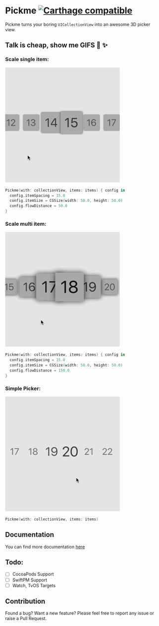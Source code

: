 # Pickme [![Carthage compatible](https://img.shields.io/badge/Carthage-compatible-4BC51D.svg?style=flat)](https://github.com/Carthage/Carthage)
Pickme turns your boring `UICollectionView` into an awesome 3D picker view.

## Talk is cheap, show me GIFS 💫 ✨
### Scale single item:
![Scaling single item](Documentation/gifs/single_item_scale.gif)
```swift
Pickme(with: collectionView, items: items) { config in
  config.itemSpacing = 15.0
  config.itemSize = CGSize(width: 50.0, height: 50.0)
  config.flowDistance = 50.0
}
```

### Scale multi item:
![Scaling multi item](Documentation/gifs/multi_item_scale.gif)
```swift
Pickme(with: collectionView, items: items) { config in
  config.itemSpacing = 15.0
  config.itemSize = CGSize(width: 50.0, height: 50.0)
  config.flowDistance = 150.0
}
```

### Simple Picker:
![Simple Picker](Documentation/gifs/simple_picker.gif)
```swift
Pickme(with: collectionView, items: items)
```

## Documentation
You can find more documentation [here](/Documentation/api.md)

## Todo:
- [ ] CocoaPods Support
- [ ] SwiftPM Support
- [ ] Watch, TvOS Targets

## Contribution
Found a bug? Want a new feature? Please feel free to report any issue or raise a Pull Request.

